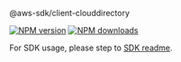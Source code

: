 @aws-sdk/client-clouddirectory

[![NPM version](https://img.shields.io/npm/v/@aws-sdk/client-clouddirectory/beta.svg)](https://www.npmjs.com/package/@aws-sdk/client-clouddirectory)
[![NPM downloads](https://img.shields.io/npm/dm/@aws-sdk/client-clouddirectory.svg)](https://www.npmjs.com/package/@aws-sdk/client-clouddirectory)

For SDK usage, please step to [SDK readme](https://github.com/aws/aws-sdk-js-v3).
